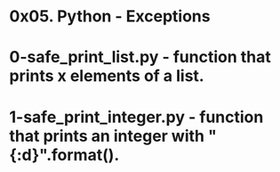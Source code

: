 # 0x05. Python - Exceptions
# 0-safe_print_list.py - function that prints x elements of a list.
# 1-safe_print_integer.py - function that prints an integer with "{:d}".format().
